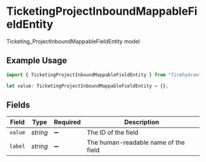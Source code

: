 # TicketingProjectInboundMappableFieldEntity

Ticketing_ProjectInboundMappableFieldEntity model

## Example Usage

```typescript
import { TicketingProjectInboundMappableFieldEntity } from "firehydrant/models/components";

let value: TicketingProjectInboundMappableFieldEntity = {};
```

## Fields

| Field                                | Type                                 | Required                             | Description                          |
| ------------------------------------ | ------------------------------------ | ------------------------------------ | ------------------------------------ |
| `value`                              | *string*                             | :heavy_minus_sign:                   | The ID of the field                  |
| `label`                              | *string*                             | :heavy_minus_sign:                   | The human-readable name of the field |